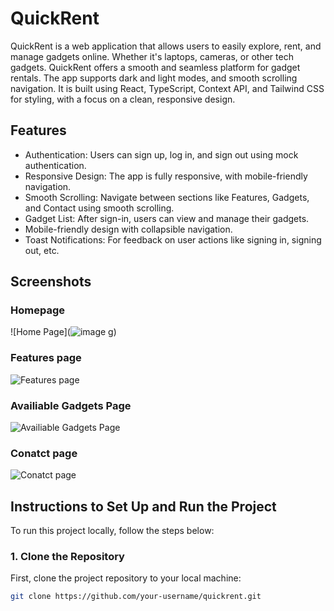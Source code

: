 # QuickRent

QuickRent is a web application that allows users to easily explore, rent, and manage gadgets online. Whether it's laptops, cameras, or other tech gadgets. QuickRent offers a smooth and seamless platform for gadget rentals. The app supports dark and light modes, and smooth scrolling navigation. It is built using React, TypeScript, Context API, and Tailwind CSS for styling, with a focus on a clean, responsive design.



## Features
- Authentication: Users can sign up, log in, and sign out using mock authentication.
- Responsive Design: The app is fully responsive, with mobile-friendly navigation.
- Smooth Scrolling: Navigate between sections like Features, Gadgets, and Contact using smooth scrolling.
- Gadget List: After sign-in, users can view and manage their gadgets.
- Mobile-friendly design with collapsible navigation.
- Toast Notifications: For feedback on user actions like signing in, signing out, etc.

## Screenshots

### Homepage

![Home Page](![image](https://github.com/user-attachments/assets/b8fde93a-0c8e-4ea6-8a69-6422cd9ce748)
g)

### Features page

![Features page](<img width="1413" alt="Features" src="https://github.com/user-attachments/assets/153385c9-1792-4aa0-906d-2cbdf5abb288" />
)

### Availiable Gadgets Page

![Availiable Gadgets Page](<img width="1454" alt="Available gadget" src="https://github.com/user-attachments/assets/10c60bff-b849-4e7f-8a6e-94ca259c0dad" />
)

### Conatct page

![Conatct page](<img width="1451" alt="Constact" src="https://github.com/user-attachments/assets/e3c39dd0-bf3b-4cd0-846a-c21245d34757" />
)

## Instructions to Set Up and Run the Project

To run this project locally, follow the steps below:

### 1. Clone the Repository

First, clone the project repository to your local machine:

```bash
git clone https://github.com/your-username/quickrent.git
